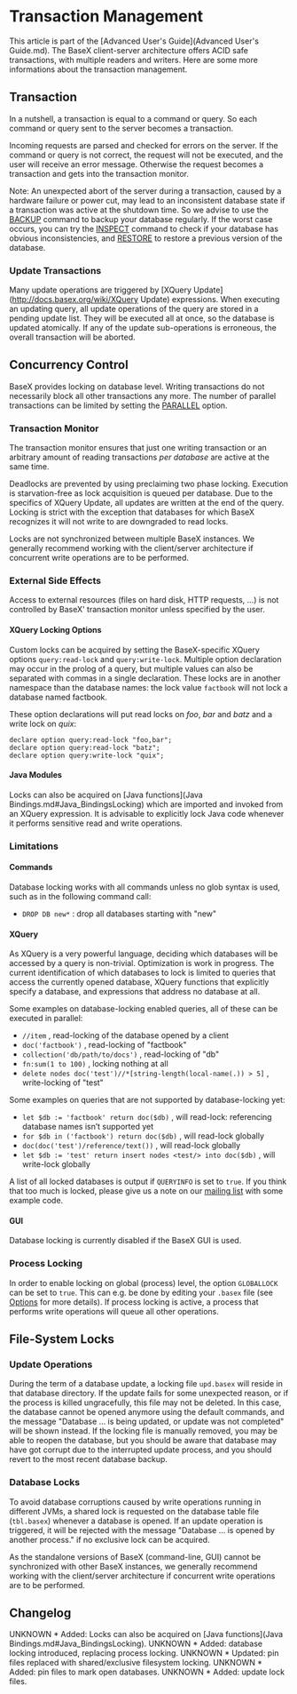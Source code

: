 
# Transaction Management
 


 
This article is part of the [Advanced User's Guide](Advanced User's Guide.md). The BaseX client-server architecture offers ACID safe transactions, with multiple readers and writers. Here are some more informations about the transaction management. 

 
## Transaction

In a nutshell, a transaction is equal to a command or query. So each command or query sent to the server becomes a transaction. 


Incoming requests are parsed and checked for errors on the server. If the command or query is not correct, the request will not be executed, and the user will receive an error message. Otherwise the request becomes a transaction and gets into the transaction monitor. 


Note: An unexpected abort of the server during a transaction, caused by a hardware failure or power cut, may lead to an inconsistent database state if a transaction was active at the shutdown time. So we advise to use the [BACKUP](Commands.md#CREATE_BACKUP) command to backup your database regularly. If the worst case occurs, you can try the [INSPECT](Commands.md#INSPECT) command to check if your database has obvious inconsistencies, and [RESTORE](Commands.md#RESTORE) to restore a previous version of the database. 


### Update Transactions

Many update operations are triggered by [XQuery Update](http://docs.basex.org/wiki/XQuery Update) expressions. When executing an updating query, all update operations of the query are stored in a pending update list. They will be executed all at once, so the database is updated atomically. If any of the update sub-operations is erroneous, the overall transaction will be aborted. 

 
## Concurrency Control

BaseX provides locking on database level. Writing transactions do not necessarily block all other transactions any more. The number of parallel transactions can be limited by setting the [PARALLEL](Options.md#PARALLEL) option. 


### Transaction Monitor

The transaction monitor ensures that just one writing transaction or an arbitrary amount of reading transactions _per database_ are active at the same time. 


Deadlocks are prevented by using preclaiming two phase locking. Execution is starvation-free as lock acquisition is queued per database. Due to the specifics of XQuery Update, all updates are written at the end of the query. Locking is strict with the exception that databases for which BaseX recognizes it will not write to are downgraded to read locks. 


Locks are not synchronized between multiple BaseX instances. We generally recommend working with the client/server architecture if concurrent write operations are to be performed. 


### External Side Effects

Access to external resources (files on hard disk, HTTP requests, ...) is not controlled by BaseX' transaction monitor unless specified by the user. 


#### XQuery Locking Options

Custom locks can be acquired by setting the BaseX-specific XQuery options `query:read-lock` and `query:write-lock`. Multiple option declaration may occur in the prolog of a query, but multiple values can also be separated with commas in a single declaration. These locks are in another namespace than the database names: the lock value `factbook` will not lock a database named factbook. 


These option declarations will put read locks on _foo_, _bar_ and _batz_ and a write lock on _quix_: 


    declare option query:read-lock "foo,bar";
    declare option query:read-lock "batz";
    declare option query:write-lock "quix";


#### Java Modules

Locks can also be acquired on [Java functions](Java Bindings.md#Java_BindingsLocking) which are imported and invoked from an XQuery expression. It is advisable to explicitly lock Java code whenever it performs sensitive read and write operations. 


### Limitations

#### Commands

Database locking works with all commands unless no glob syntax is used, such as in the following command call: 

 * `DROP DB new*` : drop all databases starting with "new"

#### XQuery

As XQuery is a very powerful language, deciding which databases will be accessed by a query is non-trivial. Optimization is work in progress. The current identification of which databases to lock is limited to queries that access the currently opened database, XQuery functions that explicitly specify a database, and expressions that address no database at all. 


Some examples on database-locking enabled queries, all of these can be executed in parallel: 

 * `//item` , read-locking of the database opened by a client 
 * `doc('factbook')` , read-locking of "factbook"
 * `collection('db/path/to/docs')` , read-locking of "db"
 * `fn:sum(1 to 100)` , locking nothing at all 
 * `delete nodes doc('test')//*[string-length(local-name(.)) > 5]` , write-locking of "test"

Some examples on queries that are not supported by database-locking yet: 

 * `let $db := 'factbook' return doc($db)` , will read-lock: referencing database names isn’t supported yet 
 * `for $db in ('factbook') return doc($db)` , will read-lock globally 
 * `doc(doc('test')/reference/text())` , will read-lock globally 
 * `let $db := 'test' return insert nodes <test/> into doc($db)` , will write-lock globally 

A list of all locked databases is output if `QUERYINFO` is set to `true`. If you think that too much is locked, please give us a note on our [mailing list](http://basex.org/open-source/) with some example code. 


#### GUI

Database locking is currently disabled if the BaseX GUI is used. 


### Process Locking

In order to enable locking on global (process) level, the option `GLOBALLOCK` can be set to `true`. This can e.g. be done by editing your `.basex` file (see [Options](Options.md) for more details). If process locking is active, a process that performs write operations will queue all other operations. 

 
## File-System Locks

### Update Operations

During the term of a database update, a locking file `upd.basex` will reside in that database directory. If the update fails for some unexpected reason, or if the process is killed ungracefully, this file may not be deleted. In this case, the database cannot be opened anymore using the default commands, and the message "Database ... is being updated, or update was not completed" will be shown instead. If the locking file is manually removed, you may be able to reopen the database, but you should be aware that database may have got corrupt due to the interrupted update process, and you should revert to the most recent database backup. 


### Database Locks

To avoid database corruptions caused by write operations running in different JVMs, a shared lock is requested on the database table file (`tbl.basex`) whenever a database is opened. If an update operation is triggered, it will be rejected with the message "Database ... is opened by another process." if no exclusive lock can be acquired. 


As the standalone versions of BaseX (command-line, GUI) cannot be synchronized with other BaseX instances, we generally recommend working with the client/server architecture if concurrent write operations are to be performed. 

 
## Changelog
UNKNOWN * Added: Locks can also be acquired on [Java functions](Java Bindings.md#Java_BindingsLocking). 
UNKNOWN * Added: database locking introduced, replacing process locking. 
UNKNOWN * Updated: pin files replaced with shared/exclusive filesystem locking. 
UNKNOWN * Added: pin files to mark open databases. 
UNKNOWN * Added: update lock files. 
